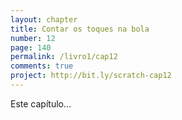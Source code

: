 ```yaml
---
layout: chapter
title: Contar os toques na bola
number: 12
page: 140
permalink: /livro1/cap12
comments: true
project: http://bit.ly/scratch-cap12
---
```

Este capítulo…